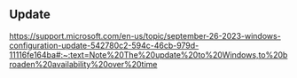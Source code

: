 
## Update
https://support.microsoft.com/en-us/topic/september-26-2023-windows-configuration-update-542780c2-594c-46cb-979d-11116fe164ba#:~:text=Note%20The%20update%20to%20Windows,to%20broaden%20availability%20over%20time

